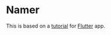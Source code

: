 # Namer

This is based on a [tutorial](https://codelabs.developers.google.com/codelabs/flutter-codelab-first#0) for [Flutter](https://flutter.dev/) app.
